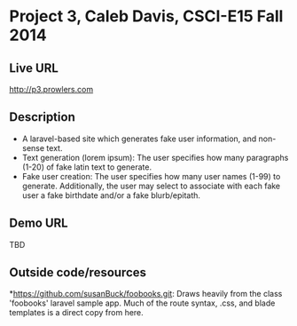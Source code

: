 # Project 3, Caleb Davis, CSCI-E15 Fall 2014

## Live URL
<http://p3.prowlers.com>

## Description
* A laravel-based site which generates fake user information, and non-sense text. 
* Text generation (lorem ipsum): The user specifies how many paragraphs (1-20) of fake latin text to generate.
* Fake user creation: The user specifies how many user names (1-99) to generate. Additionally, the user may select to associate with each fake user a fake birthdate and/or a fake blurb/epitath.

## Demo URL
TBD

## Outside code/resources
*https://github.com/susanBuck/foobooks.git: Draws heavily from the class 'foobooks' laravel sample app. Much of the route syntax, .css, and blade templates is a direct copy from here.



